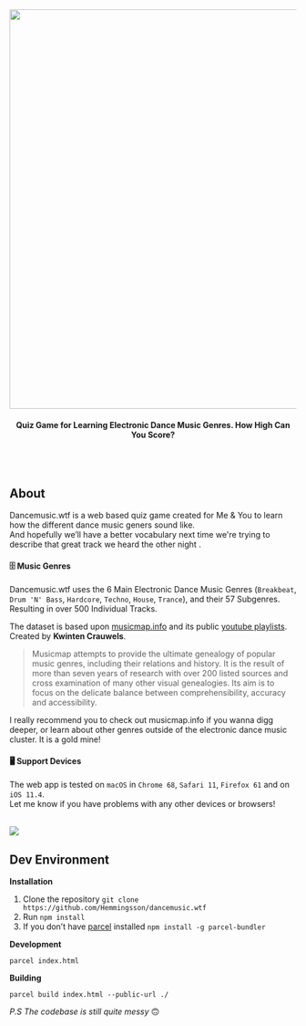 <br>
<br>
<p align="center">
  <a href="http://dancemusic.wtf/">
    <img width="700" align="center" src="https://i.imgur.com/CXSZktI.png">
  </a>
</p>
<h4 align="center">Quiz Game for Learning Electronic Dance Music Genres. How High Can You Score?</h4>


<br>
<br>


## About
Dancemusic.wtf is a web based quiz game created for Me & You to learn how the different dance music geners sound like. <br>And hopefully we’ll  have a better vocabulary next time we're trying to describe that great track we heard the other night .<br>


#### 🗄️ Music Genres

Dancemusic.wtf uses the 6 Main Electronic Dance Music Genres (`Breakbeat`, `Drum 'N' Bass`, `Hardcore`, `Techno`, `House`, `Trance`), and their 57 Subgenres. Resulting in over 500 Individual Tracks.


The dataset is based upon [musicmap.info](https://www.musicmap.info/) and its public [youtube playlists](https://www.youtube.com/channel/UCvwUL1or_EKtt-qmt_ob2KA/playlists). Created by **Kwinten Crauwels**. 

> Musicmap attempts to provide the ultimate genealogy of popular music genres, including their relations and history. It is the result of more than seven years of research with over 200 listed sources and cross examination of many other visual genealogies. Its aim is to focus on the delicate balance between comprehensibility, accuracy and accessibility.


I really recommend you to check out musicmap.info if you wanna digg deeper, or learn about other genres outside of the electronic dance music cluster. It is a gold mine!


#### 🖥️ Support Devices

The web app is tested on `macOS` in `Chrome 68`, `Safari 11`, `Firefox 61` and on `iOS 11.4`.<br>
Let me know if you have problems with any other devices or browsers!

<br>


  <a href="http://dancemusic.wtf/">
    <img align="center" src="https://i.imgur.com/VfNfv12.jpg">
  </a>




<br>

## Dev Environment

**Installation**



1. Clone the repository `git clone https://github.com/Hemmingsson/dancemusic.wtf`
2. Run `npm install` 
3. If you don’t have [parcel](https://parceljs.org/) installed `npm install -g parcel-bundler`

**Development**

`parcel index.html`

**Building**

`parcel build index.html --public-url ./`

*P.S The codebase is still quite messy* 🙃

